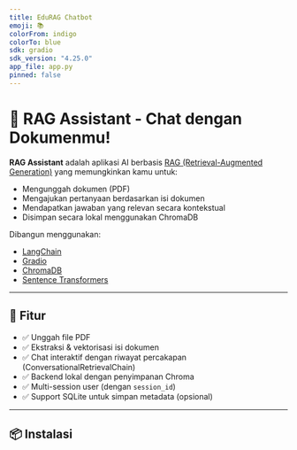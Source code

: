 ```yaml
---
title: EduRAG Chatbot
emoji: 📚
colorFrom: indigo
colorTo: blue
sdk: gradio
sdk_version: "4.25.0"
app_file: app.py
pinned: false
---
```


# 🧠 RAG Assistant - Chat dengan Dokumenmu!

**RAG Assistant** adalah aplikasi AI berbasis [RAG (Retrieval-Augmented Generation)](https://www.promptingguide.ai/techniques/rag) yang memungkinkan kamu untuk:

- Mengunggah dokumen (PDF)
- Mengajukan pertanyaan berdasarkan isi dokumen
- Mendapatkan jawaban yang relevan secara kontekstual
- Disimpan secara lokal menggunakan ChromaDB

Dibangun menggunakan:

- [LangChain](https://www.langchain.com/)
- [Gradio](https://gradio.app/)
- [ChromaDB](https://www.trychroma.com/)
- [Sentence Transformers](https://www.sbert.net/)

---

## 🚀 Fitur

- ✅ Unggah file PDF
- ✅ Ekstraksi & vektorisasi isi dokumen
- ✅ Chat interaktif dengan riwayat percakapan (ConversationalRetrievalChain)
- ✅ Backend lokal dengan penyimpanan Chroma
- ✅ Multi-session user (dengan `session_id`)
- ✅ Support SQLite untuk simpan metadata (opsional)

---

## 📦 Instalasi
